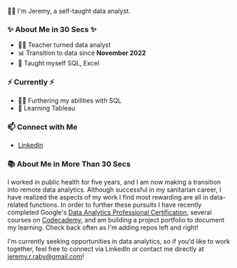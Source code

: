 🙋‍♂️ I'm Jeremy, a self-taught data analyst.

### ✨ About Me in 30 Secs ✨
- 🧑‍🏫 Teacher turned data analyst
- 📊 Transition to data since **November 2022**
- 📝 Taught myself SQL, Excel

### ⚡️ Currently ⚡️
- 👨‍💻 Furthering my abilities with SQL
- 🌱 Learning Tableau

### 📫 Connect with Me
- [LinkedIn](https://www.linkedin.com/in/jeremy-raby/)

### 📚 About Me in More Than 30 Secs

I worked in public health for five years, and I am now making a transition into remote data analytics. Although successful in my sanitarian career, I have realized the aspects of my work I find most rewarding are all in data-related functions. In order to further these pursuits I have recently completed Google's [Data Analytics Professional Certification](https://www.credly.com/badges/ba29f2b0-aa38-4fea-88ff-939849fd5686/linked_in_profile), several courses on [Codecademy](https://www.codecademy.com/profiles/jeremyraby), and am building a project portfolio to document my learning. Check back often as I'm adding repos left and right!

I'm currently seeking opportunities in data analytics, so if you'd like to work together, feel free to connect via LinkedIn or contact me directly at jeremy.r.raby@gmail.com!
